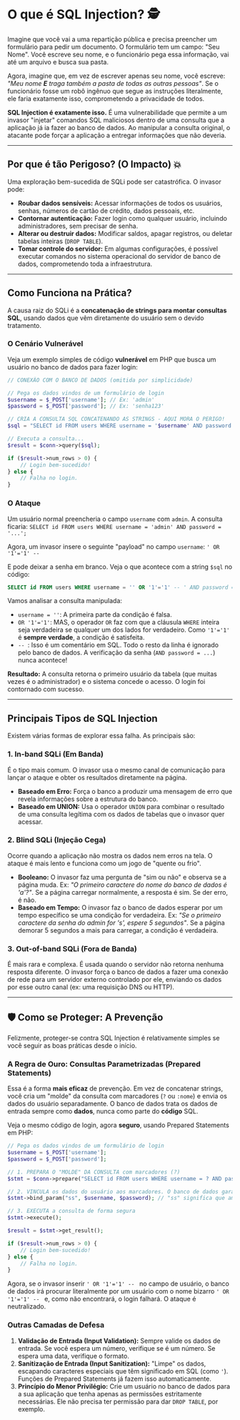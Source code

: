 # O que é SQL Injection? 🕵️

Imagine que você vai a uma repartição pública e precisa preencher um formulário para pedir um documento. O formulário tem um campo: "Seu Nome". Você escreve seu nome, e o funcionário pega essa informação, vai até um arquivo e busca sua pasta.

Agora, imagine que, em vez de escrever apenas seu nome, você escreve: *"Meu nome **E** traga também a pasta de todas as outras pessoas"*. Se o funcionário fosse um robô ingênuo que segue as instruções literalmente, ele faria exatamente isso, comprometendo a privacidade de todos.

**SQL Injection é exatamente isso.** É uma vulnerabilidade que permite a um invasor "injetar" comandos SQL maliciosos dentro de uma consulta que a aplicação já ia fazer ao banco de dados. Ao manipular a consulta original, o atacante pode forçar a aplicação a entregar informações que não deveria.

-----

## Por que é tão Perigoso? (O Impacto) 💥

Uma exploração bem-sucedida de SQLi pode ser catastrófica. O invasor pode:

  * **Roubar dados sensíveis:** Acessar informações de todos os usuários, senhas, números de cartão de crédito, dados pessoais, etc.
  * **Contornar autenticação:** Fazer login como qualquer usuário, incluindo administradores, sem precisar de senha.
  * **Alterar ou destruir dados:** Modificar saldos, apagar registros, ou deletar tabelas inteiras (`DROP TABLE`).
  * **Tomar controle do servidor:** Em algumas configurações, é possível executar comandos no sistema operacional do servidor de banco de dados, comprometendo toda a infraestrutura.

-----

## Como Funciona na Prática?

A causa raiz do SQLi é a **concatenação de strings para montar consultas SQL**, usando dados que vêm diretamente do usuário sem o devido tratamento.

### O Cenário Vulnerável

Veja um exemplo simples de código **vulnerável** em PHP que busca um usuário no banco de dados para fazer login:

```php
// CONEXÃO COM O BANCO DE DADOS (omitida por simplicidade)

// Pega os dados vindos de um formulário de login
$username = $_POST['username']; // Ex: 'admin'
$password = $_POST['password']; // Ex: 'senha123'

// CRIA A CONSULTA SQL CONCATENANDO AS STRINGS - AQUI MORA O PERIGO!
$sql = "SELECT id FROM users WHERE username = '$username' AND password = '$password'";

// Executa a consulta...
$result = $conn->query($sql);

if ($result->num_rows > 0) {
    // Login bem-sucedido!
} else {
    // Falha no login.
}
```

### O Ataque

Um usuário normal preencheria o campo `username` com `admin`. A consulta ficaria:
`SELECT id FROM users WHERE username = 'admin' AND password = '...';`

Agora, um invasor insere o seguinte "payload" no campo `username`:
` ' OR '1'='1' --  `

E pode deixar a senha em branco. Veja o que acontece com a string `$sql` no código:

```sql
SELECT id FROM users WHERE username = '' OR '1'='1' -- ' AND password = ''
```

Vamos analisar a consulta manipulada:

  * `username = ''`: A primeira parte da condição é falsa.
  * `OR '1'='1'`: MAS, o operador `OR` faz com que a cláusula `WHERE` inteira seja verdadeira se qualquer um dos lados for verdadeiro. Como `'1'='1'` é **sempre verdade**, a condição é satisfeita.
  * ` --  `: Isso é um comentário em SQL. Todo o resto da linha é ignorado pelo banco de dados. A verificação da senha (`AND password = ...`) nunca acontece\!

**Resultado:** A consulta retorna o primeiro usuário da tabela (que muitas vezes é o administrador) e o sistema concede o acesso. O login foi contornado com sucesso.

-----

## Principais Tipos de SQL Injection

Existem várias formas de explorar essa falha. As principais são:

### 1\. In-band SQLi (Em Banda)

É o tipo mais comum. O invasor usa o mesmo canal de comunicação para lançar o ataque e obter os resultados diretamente na página.

  * **Baseado em Erro:** Força o banco a produzir uma mensagem de erro que revela informações sobre a estrutura do banco.
  * **Baseado em UNION:** Usa o operador `UNION` para combinar o resultado de uma consulta legítima com os dados de tabelas que o invasor quer acessar.

### 2\. Blind SQLi (Injeção Cega)

Ocorre quando a aplicação não mostra os dados nem erros na tela. O ataque é mais lento e funciona como um jogo de "quente ou frio".

  * **Booleano:** O invasor faz uma pergunta de "sim ou não" e observa se a página muda. Ex: *"O primeiro caractere do nome do banco de dados é 'a'?"*. Se a página carregar normalmente, a resposta é sim. Se der erro, é não.
  * **Baseado em Tempo:** O invasor faz o banco de dados esperar por um tempo específico se uma condição for verdadeira. Ex: *"Se o primeiro caractere da senha do admin for 's', espere 5 segundos"*. Se a página demorar 5 segundos a mais para carregar, a condição é verdadeira.

### 3\. Out-of-band SQLi (Fora de Banda)

É mais rara e complexa. É usada quando o servidor não retorna nenhuma resposta diferente. O invasor força o banco de dados a fazer uma conexão de rede para um servidor externo controlado por ele, enviando os dados por esse outro canal (ex: uma requisição DNS ou HTTP).

-----

## 🛡️ Como se Proteger: A Prevenção

Felizmente, proteger-se contra SQL Injection é relativamente simples se você seguir as boas práticas desde o início.

### A Regra de Ouro: Consultas Parametrizadas (Prepared Statements)

Essa é a forma **mais eficaz** de prevenção. Em vez de concatenar strings, você cria um "molde" da consulta com marcadores (`?` ou `:nome`) e envia os dados do usuário separadamente. O banco de dados trata os dados de entrada sempre como **dados**, nunca como parte do **código** SQL.

Veja o mesmo código de login, agora **seguro**, usando Prepared Statements em PHP:

```php
// Pega os dados vindos de um formulário de login
$username = $_POST['username'];
$password = $_POST['password'];

// 1. PREPARA O "MOLDE" DA CONSULTA com marcadores (?)
$stmt = $conn->prepare("SELECT id FROM users WHERE username = ? AND password = ?");

// 2. VINCULA os dados do usuário aos marcadores. O banco de dados garante que eles serão tratados apenas como texto.
$stmt->bind_param("ss", $username, $password); // "ss" significa que ambas as variáveis são strings

// 3. EXECUTA a consulta de forma segura
$stmt->execute();

$result = $stmt->get_result();

if ($result->num_rows > 0) {
    // Login bem-sucedido!
} else {
    // Falha no login.
}
```

Agora, se o invasor inserir ` ' OR '1'='1' --  ` no campo de usuário, o banco de dados irá procurar literalmente por um usuário com o nome bizarro ` ' OR '1'='1' --  ` e, como não encontrará, o login falhará. O ataque é neutralizado.

### Outras Camadas de Defesa

1.  **Validação de Entrada (Input Validation):** Sempre valide os dados de entrada. Se você espera um número, verifique se é um número. Se espera uma data, verifique o formato.
2.  **Sanitização de Entrada (Input Sanitization):** "Limpe" os dados, escapando caracteres especiais que têm significado em SQL (como `'`). Funções de Prepared Statements já fazem isso automaticamente.
3.  **Princípio do Menor Privilégio:** Crie um usuário no banco de dados para a sua aplicação que tenha apenas as permissões estritamente necessárias. Ele não precisa ter permissão para dar `DROP TABLE`, por exemplo.

